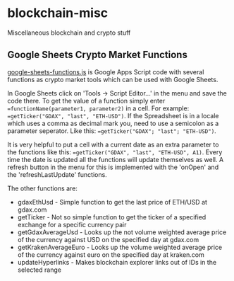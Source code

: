 # blockchain-misc
Miscellaneous blockchain and crypto stuff

## Google Sheets Crypto Market Functions
[google-sheets-functions.js](google-sheets-functions.js) is Google Apps Script code with several functions as crypto market tools which can be used with Google Sheets.

In Google Sheets click on 'Tools -> Script Editor...' in the menu and save the code there. To get the value of a function simply enter `=functionName(parameter1, parameter2)` in a cell. For example: `=getTicker("GDAX", "last", "ETH-USD")`. If the Spreadsheet is in a locale which uses a comma as decimal mark you, need to use a semicolon as a parameter seperator. Like this: `=getTicker("GDAX"; "last"; "ETH-USD")`.
 
It is very helpful to put a cell with a current date as an extra parameter to the functions like this: `=getTicker("GDAX", "last", "ETH-USD", A1)`. Every time the date is updated all the functions will update themselves as well. A refresh button in the menu for this is implemented with the 'onOpen' and the 'refreshLastUpdate' functions.

The other functions are:
* gdaxEthUsd - Simple function to get the last price of ETH/USD at gdax.com
* getTicker - Not so simple function to get the ticker of a specified exchange for a specific currency pair
* getGdaxAverageUsd - Looks up the not volume weighted average price of the currency against USD on the specified day at gdax.com
* getKrakenAverageEuro - Looks up the volume weighted average price of the currency against euro on the specified day at kraken.com
* updateHyperlinks - Makes blockchain explorer links out of IDs in the selected range
